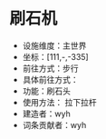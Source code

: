 # 刷石机

* 设施维度：主世界
* 坐标：[111,-,-335]
* 前往方式：步行
* 具体前往方式：
* 功能：刷石头
* 使用方法： 拉下拉杆
* 建造者：wyh
* 词条贡献者：wyh
